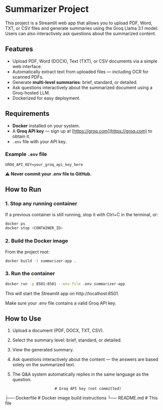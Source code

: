 # Summarizer Project

This project is a Streamlit web app that allows you to upload PDF, Word, TXT, or CSV files and generate summaries using the Groq Llama 3.1 model. Users can also interactively ask questions about the summarized content.

## Features

- Upload PDF, Word (DOCX), Text (TXT), or CSV documents via a simple web interface.
- Automatically extract text from uploaded files — including OCR for scanned PDFs.
- Generate **multi-level summaries**: brief, standard, or detailed.
- Ask questions interactively about the summarized document using a Groq-hosted LLM.
- Dockerized for easy deployment.

## Requirements

- **Docker** installed on your system.
- A **Groq API key** — sign up at [https://groq.com](https://groq.com) to obtain it.
- `.env` file with your API key.

### Example `.env` file

```env
GROQ_API_KEY=your_groq_api_key_here
```

⚠️ **Never commit your .env file to GitHub.**

## How to Run

### 1. Stop any running container

If a previous container is still running, stop it with Ctrl+C in the terminal, or:

```bash
docker ps
docker stop <CONTAINER_ID>
```

### 2. Build the Docker image

From the project root:

```bash
docker build -t summarizer-app .
```

### 3. Run the container

```bash
docker run -p 8501:8501 --env-file .env summarizer-app
```

This will start the Streamlit app on http://localhost:8501.

Make sure your .env file contains a valid Groq API key.

## How to Use

1. Upload a document (PDF, DOCX, TXT, CSV).
2. Select the summary level: brief, standard, or detailed.
3. View the generated summary.
4. Ask questions interactively about the content — the answers are based solely on the summarized text.
5. The Q&A system automatically replies in the same language as the question.

                          # Groq API key (not committed)
├── Dockerfile                         # Docker image build instructions
└── README.md                          # This file
```
